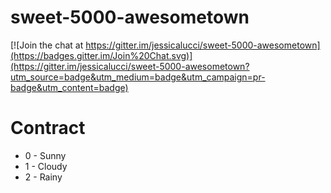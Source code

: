 # sweet-5000-awesometown

[![Join the chat at https://gitter.im/jessicalucci/sweet-5000-awesometown](https://badges.gitter.im/Join%20Chat.svg)](https://gitter.im/jessicalucci/sweet-5000-awesometown?utm_source=badge&utm_medium=badge&utm_campaign=pr-badge&utm_content=badge)

Contract
========
- 0 - Sunny
- 1 - Cloudy
- 2 - Rainy
